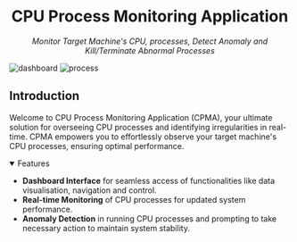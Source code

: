 <h1 align="center">
       CPU Process Monitoring Application
</h1>

<p align="center">
  <i align="center">Monitor Target Machine's CPU, processes, Detect Anomaly and Kill/Terminate Abnormal Processes</i>
</p>

<p>
    <img src="https://github.com/Sudhanshu2829/System_Monitoring/assets/84763877/8347a905-06f4-4440-b09d-496f86e1703a" alt="dashboard"/>
    <img src="https://github.com/Sudhanshu2829/System_Monitoring/assets/84763877/621c09b3-34b3-49fc-a8e4-3a6b687a1b2a" alt="process"/>

</p>
<!--p align="center">
    <img src="" alt="dashboard"/>
     <img src="" alt="process"/>

</p-->

## Introduction

Welcome to CPU Process Monitoring Application (CPMA), your ultimate solution for overseeing CPU processes and identifying irregularities in real-time. CPMA empowers you to effortlessly observe your target machine's CPU processes, ensuring optimal performance.

<details open>
<summary>
 Features
</summary> 

*   **Dashboard Interface** for seamless access of functionalities like data visualisation, navigation and control.
*   **Real-time Monitoring** of CPU processes for updated system performance.
*   **Anomaly Detection** in running CPU processes and prompting to take necessary action to maintain system stability.

</details>
